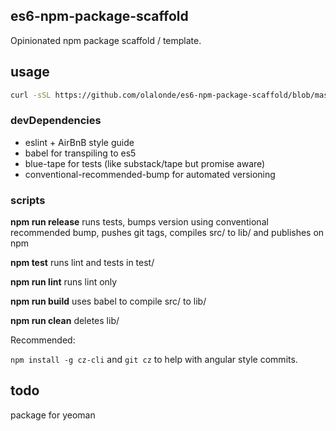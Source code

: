 ## es6-npm-package-scaffold

Opinionated npm package scaffold / template.

## usage

```bash
curl -sSL https://github.com/olalonde/es6-npm-package-scaffold/blob/master/init.sh | sh
```

### devDependencies

- eslint + AirBnB style guide
- babel for transpiling to es5
- blue-tape for tests (like substack/tape but promise aware)
- conventional-recommended-bump for automated versioning

### scripts

**npm run release** runs tests, bumps version using conventional
recommended bump, pushes git tags, compiles src/ to lib/ and publishes
on npm

**npm test** runs lint and tests in test/

**npm run lint** runs lint only

**npm run build** uses babel to compile src/ to lib/

**npm run clean** deletes lib/

Recommended:

`npm install -g cz-cli` and `git cz` to help with angular style
commits.

## todo

package for yeoman


